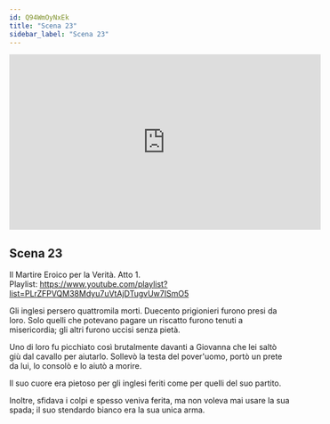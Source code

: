 ```yaml
---
id: Q94WmOyNxEk
title: "Scena 23"
sidebar_label: "Scena 23"
---
```


<div class="video-float-container">
  <iframe
    width="560"
    height="315"
    src="https://www.youtube.com/embed/Q94WmOyNxEk"
    title="YouTube video player"
    frameborder="0"
    allow="accelerometer; autoplay; clipboard-write; encrypted-media; gyroscope; picture-in-picture; web-share"
    referrerpolicy="strict-origin-when-cross-origin"
    allowfullscreen
  ></iframe>
</div>

## Scena 23

Il Martire Eroico per la Verità. Atto 1.   
Playlist: https://www.youtube.com/playlist?list=PLrZFPVQM38Mdyu7uVtAjDTugvUw7ISmO5 

Gli inglesi persero quattromila morti. Duecento prigionieri furono presi da loro. Solo quelli che potevano pagare un riscatto furono tenuti a misericordia; gli altri furono uccisi senza pietà.

Uno di loro fu picchiato così brutalmente davanti a Giovanna che lei saltò giù dal cavallo per aiutarlo. Sollevò la testa del pover'uomo, portò un prete da lui, lo consolò e lo aiutò a morire.

Il suo cuore era pietoso per gli inglesi feriti come per quelli del suo partito.

Inoltre, sfidava i colpi e spesso veniva ferita, ma non voleva mai usare la sua spada; il suo stendardo bianco era la sua unica arma.
